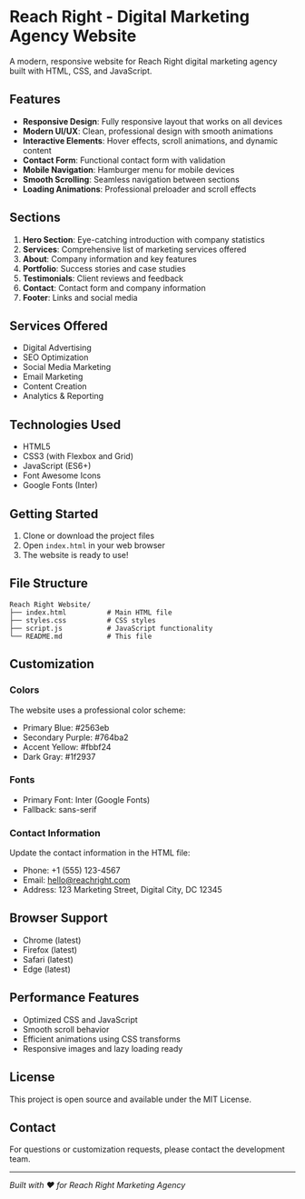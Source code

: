 # Reach Right - Digital Marketing Agency Website

A modern, responsive website for Reach Right digital marketing agency built with HTML, CSS, and JavaScript.

## Features

- **Responsive Design**: Fully responsive layout that works on all devices
- **Modern UI/UX**: Clean, professional design with smooth animations
- **Interactive Elements**: Hover effects, scroll animations, and dynamic content
- **Contact Form**: Functional contact form with validation
- **Mobile Navigation**: Hamburger menu for mobile devices
- **Smooth Scrolling**: Seamless navigation between sections
- **Loading Animations**: Professional preloader and scroll effects

## Sections

1. **Hero Section**: Eye-catching introduction with company statistics
2. **Services**: Comprehensive list of marketing services offered
3. **About**: Company information and key features
4. **Portfolio**: Success stories and case studies
5. **Testimonials**: Client reviews and feedback
6. **Contact**: Contact form and company information
7. **Footer**: Links and social media

## Services Offered

- Digital Advertising
- SEO Optimization
- Social Media Marketing
- Email Marketing
- Content Creation
- Analytics & Reporting

## Technologies Used

- HTML5
- CSS3 (with Flexbox and Grid)
- JavaScript (ES6+)
- Font Awesome Icons
- Google Fonts (Inter)

## Getting Started

1. Clone or download the project files
2. Open `index.html` in your web browser
3. The website is ready to use!

## File Structure

```
Reach Right Website/
├── index.html          # Main HTML file
├── styles.css          # CSS styles
├── script.js           # JavaScript functionality
└── README.md           # This file
```

## Customization

### Colors
The website uses a professional color scheme:
- Primary Blue: #2563eb
- Secondary Purple: #764ba2
- Accent Yellow: #fbbf24
- Dark Gray: #1f2937

### Fonts
- Primary Font: Inter (Google Fonts)
- Fallback: sans-serif

### Contact Information
Update the contact information in the HTML file:
- Phone: +1 (555) 123-4567
- Email: hello@reachright.com
- Address: 123 Marketing Street, Digital City, DC 12345

## Browser Support

- Chrome (latest)
- Firefox (latest)
- Safari (latest)
- Edge (latest)

## Performance Features

- Optimized CSS and JavaScript
- Smooth scroll behavior
- Efficient animations using CSS transforms
- Responsive images and lazy loading ready

## License

This project is open source and available under the MIT License.

## Contact

For questions or customization requests, please contact the development team.

---

*Built with ❤️ for Reach Right Marketing Agency*
